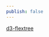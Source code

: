 ```yaml
---
publish: false
---
```


<script setup>
import FlexTree from '../components/FlexTree.vue'
</script>

[d3-flextree]

<FlexTree />

[d3-flextree]: https://github.com/Klortho/d3-flextree
